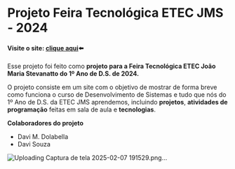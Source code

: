 # Projeto Feira Tecnológica ETEC JMS - 2024
#### Visite o site: [clique aqui](https://davimdolabella.github.io/projeto-feira-Etec/)⬅️
Esse projeto foi feito como **projeto para a Feira Tecnológica ETEC João Maria Stevanatto do 1º Ano de D.S. de 2024.**

O projeto consiste em um site com o objetivo de mostrar de forma breve como funciona o curso de Desenvolvimento de Sistemas e tudo que nós do 1º Ano de D.S. da ETEC JMS aprendemos, incluindo **projetos**, **atividades de programação** feitas em sala de aula e **tecnologias**.

**Colaboradores do projeto**
- Davi M. Dolabella
- Davi Souza


![Uploading Captura de tela 2025-02-07 191529.png…]()

